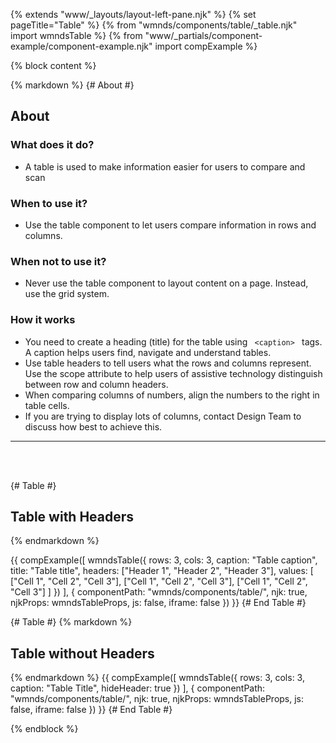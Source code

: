 {% extends "www/_layouts/layout-left-pane.njk" %}
{% set pageTitle="Table" %}
{% from "wmnds/components/table/_table.njk" import wmndsTable %}
{% from "www/_partials/component-example/component-example.njk" import compExample %}

{% block content %}

{% markdown %}
{# About #}

## About

### What does it do?

- A table is used to make information easier for users to compare and scan

### When to use it?

- Use the table component to let users compare information in rows and columns.

### When not to use it?

- Never use the table component to layout content on a page. Instead, use the grid system.

### How it works

- You need to create a heading (title) for the table using <code class="wmnds-website-inline-code"> &lt;caption&gt; </code> tags. A caption helps users find, navigate and understand tables.
- Use table headers to tell users what the rows and columns represent. Use the scope attribute to help users of assistive technology distinguish between row and column headers.
- When comparing columns of numbers, align the numbers to the right in table cells.
- If you are trying to display lots of columns, contact Design Team to discuss how best to achieve this.

---

<br><br>

{# Table #}

## Table with Headers

{% endmarkdown %}

{{
  compExample([
    wmndsTable({
      rows: 3,
      cols: 3,
      caption: "Table caption",
      title: "Table title",
      headers: ["Header 1", "Header 2", "Header 3"],
      values: [
        ["Cell 1", "Cell 2", "Cell 3"],
        ["Cell 1", "Cell 2", "Cell 3"],
        ["Cell 1", "Cell 2", "Cell 3"]
      ]
    })
  ], {
    componentPath: "wmnds/components/table/",
    njk: true,
    njkProps: wmndsTableProps,
    js: false,
    iframe: false
  })
}}
{# End Table #}

{# Table #}
{% markdown %}

## Table without Headers

{% endmarkdown %}
{{
  compExample([
    wmndsTable({
      rows: 3,
      cols: 3,
      caption: "Table Title",
      hideHeader: true
    })
  ], {
    componentPath: "wmnds/components/table/",
    njk: true,
    njkProps: wmndsTableProps,
    js: false,
    iframe: false
  })
}}
{# End Table #}

{% endblock %}
